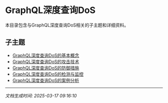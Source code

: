# GraphQL深度查询DoS

本目录包含与GraphQL深度查询DoS相关的子主题和详细资料。

## 子主题

- [GraphQL深度查询DoS的基本概念](graphql-dos/basic-concepts.md)
- [GraphQL深度查询DoS的攻击技术](graphql-dos/attack-techniques.md)
- [GraphQL深度查询DoS的防御措施](graphql-dos/defense-measures.md)
- [GraphQL深度查询DoS的检测与监控](graphql-dos/detection-monitoring.md)
- [GraphQL深度查询DoS的案例分析](graphql-dos/case-studies.md)

---

*文档生成时间: 2025-03-17 09:16:10*
